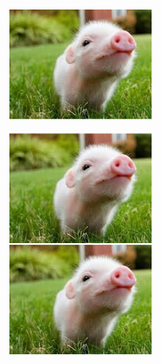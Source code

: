 # ![Image Alt Text Duplicate](./images/pig.jpg)

![test alt text](./images/pig.jpg)
![test alt text](./images/pig.jpg)